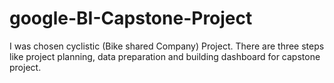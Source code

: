 # google-BI-Capstone-Project
I was chosen cyclistic (Bike shared Company) Project. There are three steps like project planning, data preparation and building dashboard for capstone project.
